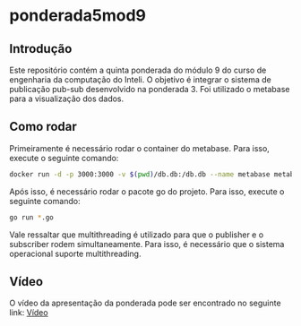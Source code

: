 # ponderada5mod9

## Introdução

Este repositório contém a quinta ponderada do módulo 9 do curso de engenharia da computação do Inteli. O objetivo é integrar o sistema de publicação pub-sub desenvolvido na ponderada 3. Foi utilizado o metabase para a visualização dos dados.

## Como rodar

Primeiramente é necessário rodar o container do metabase. Para isso, execute o seguinte comando:

```bash
docker run -d -p 3000:3000 -v $(pwd)/db.db:/db.db --name metabase metabase/metabase
```

Após isso, é necessário rodar o pacote go do projeto. Para isso, execute o seguinte comando:

```bash
go run *.go
```

Vale ressaltar que multithreading é utilizado para que o publisher e o subscriber rodem simultaneamente. Para isso, é necessário que o sistema operacional suporte multithreading.

## Vídeo

O vídeo da apresentação da ponderada pode ser encontrado no seguinte link: [Vídeo](https://youtu.be/eGAv7Lp_Jj8)
